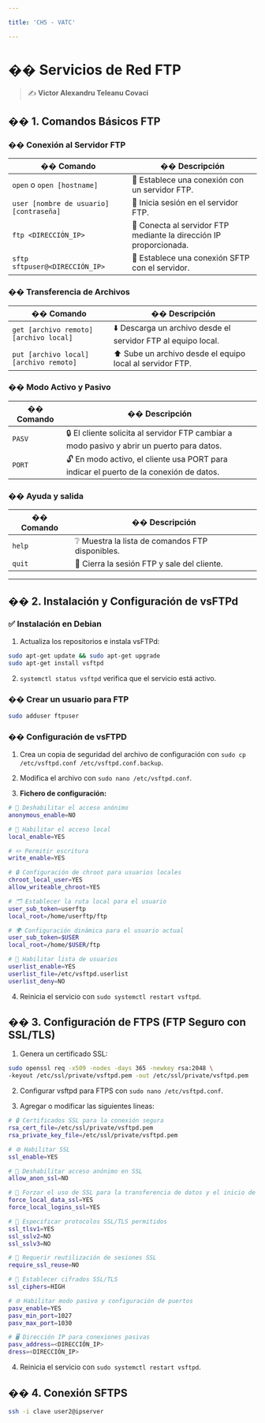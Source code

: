 ```yaml
---

title: 'CH5 - VATC'

---
```


# �� Servicios de Red FTP

> ✍️ **Victor Alexandru Teleanu Covaci**

## ��️ **1. Comandos Básicos FTP**

### �� **Conexión al Servidor FTP**

| **�� Comando**                        | **�� Descripción**                                                  |
|----------------------------------------|---------------------------------------------------------------------|
| `open` o `open [hostname]`             | 🔗 Establece una conexión con un servidor FTP.                     |
| `user [nombre de usuario] [contraseña]`| 👤 Inicia sesión en el servidor FTP.                               |
| `ftp <DIRECCIÓN_IP>`                   | 🔗 Conecta al servidor FTP mediante la dirección IP proporcionada. |
| `sftp sftpuser@<DIRECCIÓN_IP>`         | 🔑 Establece una conexión SFTP con el servidor.                    |

### �� **Transferencia de Archivos**

| **�� Comando**                        | **�� Descripción**                                         |
|---------------------------------------|---------------------------------------------------------------|
| `get [archivo remoto] [archivo local]`| ⬇️ Descarga un archivo desde el servidor FTP al equipo local. |
| `put [archivo local] [archivo remoto]`| ⬆️ Sube un archivo desde el equipo local al servidor FTP.     |

### �� **Modo Activo y Pasivo**

| **�� Comando**                | **�� Descripción**                                                                      |
|-------------------------------|--------------------------------------------------------------------------------------------|
| `PASV`                        | 🔒 El cliente solicita al servidor FTP cambiar a modo pasivo y abrir un puerto para datos. |
| `PORT`                        | 🔓 En modo activo, el cliente usa PORT para indicar el puerto de la conexión de datos.    |

### �� **Ayuda y salida**

| **�� Comando**                | **�� Descripción**                             |
|-------------------------------|---------------------------------------------------|
| `help`                        | ❔ Muestra la lista de comandos FTP disponibles. |
| `quit`                        | 🚪 Cierra la sesión FTP y sale del cliente.      |

---

## �� **2. Instalación y Configuración de vsFTPd**

### **✅ Instalación en Debian**

1. Actualiza los repositorios e instala vsFTPd:

```bash
sudo apt-get update && sudo apt-get upgrade
sudo apt-get install vsftpd
```

2. `systemctl status vsftpd` verifica que el servicio está activo.

### **�� Crear un usuario para FTP**

```bash
sudo adduser ftpuser
```

### **��️ Configuración de vsFTPD**

1. Crea un copia de seguridad del archivo de configuración con `sudo cp /etc/vsftpd.conf /etc/vsftpd.conf.backup`.

2. Modifica el archivo con `sudo nano /etc/vsftpd.conf`.

3. **Fichero de configuración:**
```bash
# 🚫 Deshabilitar el acceso anónimo
anonymous_enable=NO

# 👥 Habilitar el acceso local
local_enable=YES

# ✏️ Permitir escritura
write_enable=YES

# 🔒 Configuración de chroot para usuarios locales
chroot_local_user=YES
allow_writeable_chroot=YES

# 🗂️ Establecer la ruta local para el usuario
user_sub_token=userftp
local_root=/home/userftp/ftp

# 🌍 Configuración dinámica para el usuario actual
user_sub_token=$USER
local_root=/home/$USER/ftp

# 📝 Habilitar lista de usuarios
userlist_enable=YES
userlist_file=/etc/vsftpd.userlist
userlist_deny=NO
```

4. Reinicia el servicio con `sudo systemctl restart vsftpd`.

## �� **3. Configuración de FTPS (FTP Seguro con SSL/TLS)**

1. Genera un certificado SSL:
```bash
sudo openssl req -x509 -nodes -days 365 -newkey rsa:2048 \
-keyout /etc/ssl/private/vsftpd.pem -out /etc/ssl/private/vsftpd.pem
```

2. Configurar vsftpd para FTPS con `sudo nano /etc/vsftpd.conf`.

3. Agregar o modificar las siguientes lineas:
```bash
# 🔒 Certificados SSL para la conexión segura
rsa_cert_file=/etc/ssl/private/vsftpd.pem
rsa_private_key_file=/etc/ssl/private/vsftpd.pem

# ⚙️ Habilitar SSL
ssl_enable=YES

# 🚫 Deshabilitar acceso anónimo en SSL
allow_anon_ssl=NO

# 🔐 Forzar el uso de SSL para la transferencia de datos y el inicio de sesión
force_local_data_ssl=YES
force_local_logins_ssl=YES

# 🔄 Especificar protocolos SSL/TLS permitidos
ssl_tlsv1=YES
ssl_sslv2=NO
ssl_sslv3=NO

# 🚫 Requerir reutilización de sesiones SSL
require_ssl_reuse=NO

# 💎 Establecer cifrados SSL/TLS
ssl_ciphers=HIGH

# 🌐 Habilitar modo pasivo y configuración de puertos
pasv_enable=YES
pasv_min_port=1027
pasv_max_port=1030

# 🖥️ Dirección IP para conexiones pasivas
pasv_address=<DIRECCIÓN_IP>
dress=<DIRECCIÓN_IP>
```

4. Reinicia el servicio con `sudo systemctl restart vsftpd`.

## �� **4. Conexión SFTPS**

```bash
ssh -i clave user2@ipserver
```
